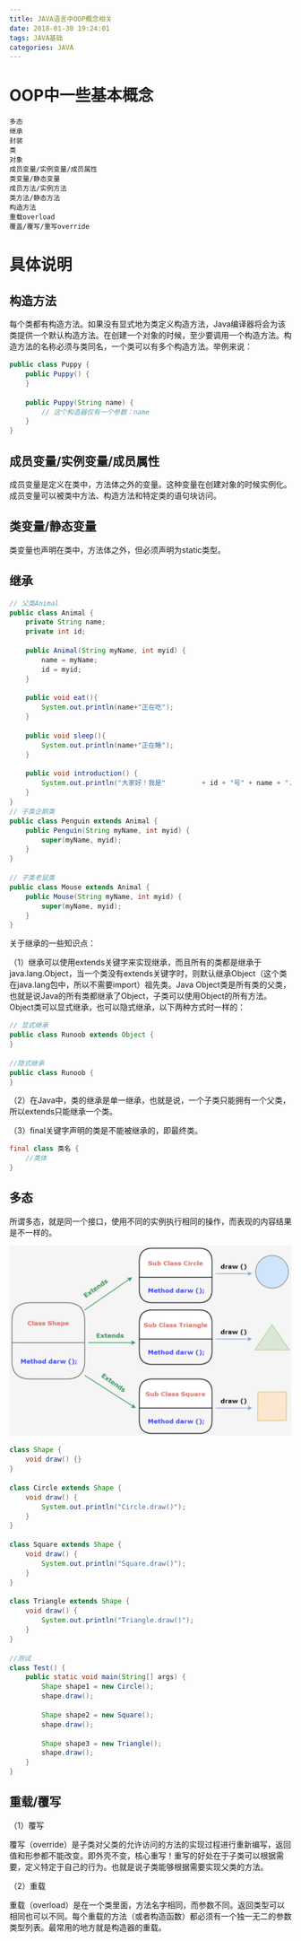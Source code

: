 ```yaml
---
title: JAVA语言中OOP概念相关
date: 2018-01-30 19:24:01
tags: JAVA基础
categories: JAVA
---
```


# OOP中一些基本概念

```
多态
继承
封装
类
对象
成员变量/实例变量/成员属性
类变量/静态变量
成员方法/实例方法
类方法/静态方法
构造方法
重载overload
覆盖/覆写/重写override
```

# 具体说明

## 构造方法

每个类都有构造方法。如果没有显式地为类定义构造方法，Java编译器将会为该类提供一个默认构造方法。在创建一个对象的时候，至少要调用一个构造方法。构造方法的名称必须与类同名，一个类可以有多个构造方法。举例来说：

```java
public class Puppy {
    public Puppy() {
    }
	
    public Puppy(String name) {
        // 这个构造器仅有一个参数：name
    }
}
```

## 成员变量/实例变量/成员属性

成员变量是定义在类中，方法体之外的变量。这种变量在创建对象的时候实例化。成员变量可以被类中方法、构造方法和特定类的语句块访问。

## 类变量/静态变量

类变量也声明在类中，方法体之外，但必须声明为static类型。

## 继承

```java
// 父类Animal
public class Animal { 
    private String name;  
    private int id; 

    public Animal(String myName, int myid) { 
        name = myName; 
        id = myid;
    } 

    public void eat(){ 
        System.out.println(name+"正在吃"); 
    }

    public void sleep(){
        System.out.println(name+"正在睡");
    }

    public void introduction() { 
        System.out.println("大家好！我是"         + id + "号" + name + "."); 
    } 
}
// 子类企鹅类
public class Penguin extends Animal { 
    public Penguin(String myName, int myid) { 
        super(myName, myid); 
    } 
}

// 子类老鼠类
public class Mouse extends Animal { 
    public Mouse(String myName, int myid) { 
        super(myName, myid); 
    } 
}
```

关于继承的一些知识点：

（1）继承可以使用extends关键字来实现继承，而且所有的类都是继承于java.lang.Object，当一个类没有extends关键字时，则默认继承Object（这个类在java.lang包中，所以不需要import）祖先类。Java Object类是所有类的父类，也就是说Java的所有类都继承了Object，子类可以使用Object的所有方法。Object类可以显式继承，也可以隐式继承，以下两种方式时一样的：

```java
// 显式继承
public class Runoob extends Object {
}

//隐式继承
public class Runoob {
}
```

（2）在Java中，类的继承是单一继承，也就是说，一个子类只能拥有一个父类，所以extends只能继承一个类。

（3）final关键字声明的类是不能被继承的，即最终类。

```java
final class 类名 {
    //类体
}
```

## 多态

所谓多态，就是同一个接口，使用不同的实例执行相同的操作，而表现的内容结果是不一样的。

![](/images/java_oop_1_1.png)

```java
class Shape {
    void draw() {}
}
 
class Circle extends Shape {
    void draw() {
        System.out.println("Circle.draw()");
    }
}
 
class Square extends Shape {
    void draw() {
        System.out.println("Square.draw()");
    }
}
 
class Triangle extends Shape {
    void draw() {
        System.out.println("Triangle.draw()");
    }
}

//测试
class Test() {
    public static void main(String[] args) {
        Shape shape1 = new Circle();
        shape.draw();

        Shape shape2 = new Square();
        shape.draw();

        Shape shape3 = new Triangle();
        shape.draw();
    }
}
```

## 重载/覆写

（1）覆写

覆写（override）是子类对父类的允许访问的方法的实现过程进行重新编写，返回值和形参都不能改变。即外壳不变，核心重写！重写的好处在于子类可以根据需要，定义特定于自己的行为。也就是说子类能够根据需要实现父类的方法。

（2）重载

重载（overload）是在一个类里面，方法名字相同，而参数不同。返回类型可以相同也可以不同。每个重载的方法（或者构造函数）都必须有一个独一无二的参数类型列表。最常用的地方就是构造器的重载。
